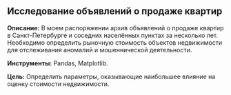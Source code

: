 ## Исследование объявлений о продаже квартир

**Описание:**
В моем распоряжении архив объявлений о продаже квартир в Санкт-Петербурге и соседних населённых пунктах за несколько лет. Необходимо определить рыночную стоимость объектов недвижимости для отслеживания аномалий и мошеннической деятельности.

**Инструменты:**
Pandas, Matplotlib.

**Цель:**
Определить параметры, оказывающие наибольшее влияние на оценку стоимости недвижимости.
